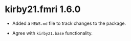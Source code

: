 # kirby21.fmri 1.6.0

* Added a `NEWS.md` file to track changes to the package.

* Agree with `kirby21.base` functionality.

